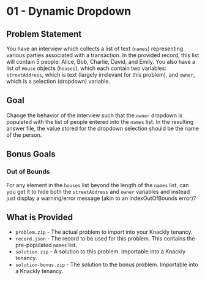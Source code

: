 # 01 - Dynamic Dropdown

## Problem Statement
You have an interview which collects a list of text (`names`) representing various parties associated with a transaction. In the provided record, this list will contain 5 people: Alice, Bob, Charlie, David, and Emily. You also have a list of `House` objects (`houses`), which each contain two variables: `streetAddress`, which is text (largely irrelevant for this problem), and `owner`, which is a selection (dropdown) variable.

## Goal
Change the behavior of the interview such that the `owner` dropdown is populated with the list of people entered into the `names` list. In the resulting answer file, the value stored for the dropdown selection should be the name of the person.

## Bonus Goals
### Out of Bounds
For any element in the `houses` list beyond the length of the `names` list, can you get it to hide both the `streetAddress` and `owner` variables and instead just display a warning/error message (akin to an indexOutOfBounds error)?

## What is Provided
* `problem.zip` - The actual problem to import into your Knackly tenancy.
* `record.json` - The record to be used for this problem. This contains the pre-populated `names` list.
* `solution.zip` - A solution to this problem. Importable into a Knackly tenancy.
* `solution-bonus.zip` - The solution to the bonus problem. Importable into a Knackly tenancy.